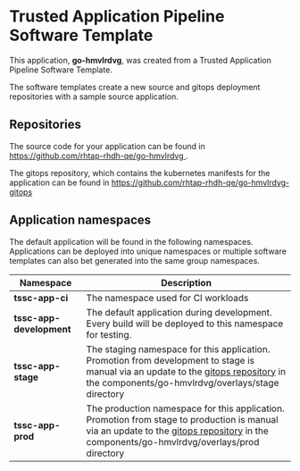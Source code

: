 # Trusted Application Pipeline Software Template

This application, **go-hmvlrdvg**, was created from a Trusted Application Pipeline Software Template.

The software templates create a new source and gitops deployment repositories with a sample source application. 

## Repositories

The source code for your application can be found in [https://github.com/rhtap-rhdh-qe/go-hmvlrdvg ](https://github.com/rhtap-rhdh-qe/go-hmvlrdvg ).
 
The gitops repository, which contains the kubernetes manifests for the application can be found in 
[https://github.com/rhtap-rhdh-qe/go-hmvlrdvg-gitops ](https://github.com/rhtap-rhdh-qe/go-hmvlrdvg-gitops ) 

## Application namespaces 

The default application will be found in the following namespaces. Applications can be deployed into unique namespaces or multiple software templates can also bet generated into the same group namespaces.  

|  Namespace   |  Description   |  
| -------- | -------- |
| **tssc-app-ci** | The namespace used for CI workloads |
| **tssc-app-development** | The default application during development. Every build will be deployed to this namespace for testing. |
| **tssc-app-stage** | The staging namespace for this application. Promotion from development to stage is manual via an update to the [gitops repository](https://github.com/rhtap-rhdh-qe/go-hmvlrdvg-gitops ) in the components/go-hmvlrdvg/overlays/stage directory |
| **tssc-app-prod** | The production namespace for this application. Promotion from stage to production is manual via an update to the [gitops repository](https://github.com/rhtap-rhdh-qe/go-hmvlrdvg-gitops ) in the components/go-hmvlrdvg/overlays/prod directory |